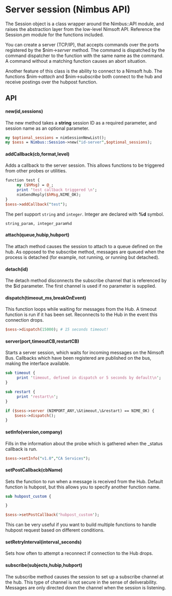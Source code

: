 # Server session (Nimbus API)

The Session object is a class wrapper around the Nimbus::API module, and raises the abstraction layer from the low-level Nimsoft API. Reference the Session.pm module for the functions included.

You can create a server (TCP/IP), that accepts commands over the ports registered by the $nim->*server* method. The command is dispatched by the command dispatcher to the function with the same name as the command. A command without a matching function causes an abort situation.

Another feature of this class is the ability to connect to a Nimsoft hub. The functions $nim->*attach* and $nim->*subscribe* both connect to the hub and receive postings over the hubpost function.

## API

#### new(id,sessions)

The new method takes a **string** session ID as a required parameter, and session name as an optional parameter.

```perl
my $optional_sessions = nimSessionNewList();
my $sess = Nimbus::Session->new("id-server",$optional_sessions);
```

#### addCallback(cb,format,level)

Adds a callback to the server session. This allows functions to be triggered from other probes or utilities.
```perl
function test {
     my ($hMsg) = @_; 
     print 'test callback triggered \n';
     nimSendReply($hMsg,NIME_OK);
}
$sess->addCallback("test");
```

The perl support `string` and `integer`. Integer are declared with **%d** symbol.

```
string_param, integer_param%d
```

#### attach(queue,hubip,hubport)

The attach method causes the session to attach to a queue defined on the hub. As opposed to the subscribe method, messages are queued when the process is detached (for example, not running, or running but detached).

#### detach(id)

The detach method disconnects the subscribe channel that is referenced by the $id parameter. The first channel is used if no parameter is supplied.

#### dispatch(timeout_ms,breakOnEvent)

This function loops while waiting for messages from the Hub. A timeout function is run if it has been set. Reconnects to the Hub in the event this connection drops.

```perl
$sess->dispatch(15000); # 15 seconds timeout!
``` 

#### server(port,timeoutCB,restartCB)

Starts a server session, which waits for incoming messages on the Nimsoft Bus. Callbacks which have been registered are published on the bus, making the interface available.

```perl
sub timeout {
     print 'timeout, defined in dispatch or 5 seconds by default\n';
}

sub restart {
     print 'restart\n';
}

if ($sess->server (NIMPORT_ANY,\&timeout,\&restart) == NIME_OK) {
    $sess->dispatch();
}
``` 

#### setInfo(version,company)

Fills in the information about the probe which is gathered when the _status callback is run.

```perl
$sess->setInfo("v1.0","CA Services");
```

#### setPostCallback(cbName)

Sets the function to run when a message is received from the Hub. Default function is hubpost, but this allows you to specify another function name.

```perl
sub hubpost_custom {

}

$sess->setPostCallback('hubpost_custom');
```

This can be very useful if you want to build multiple functions to handle hubpost request based on different conditions.

#### setRetryInterval(interval_seconds)

Sets how often to attempt a reconnect if connection to the Hub drops.

#### subscribe(subjects,hubip,hubport)

The subscribe method causes the session to set up a subscribe channel at the hub. This type of channel is not secure in the sense of deliverability. Messages are only directed down the channel when the session is listening.
